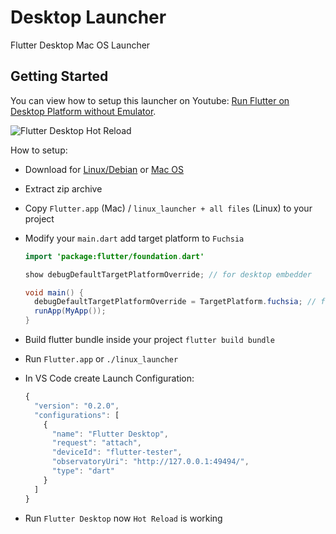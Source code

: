 # Desktop Launcher

Flutter Desktop Mac OS Launcher

## Getting Started

You can view how to setup this launcher on Youtube: [Run Flutter on Desktop Platform without Emulator](https://www.youtube.com/watch?v=QFD2r4C3fHs).

![Flutter Desktop Hot Reload](https://github.com/putraxor/flutter_macos_launcher/blob/master/demo.gif)

How to setup:
- Download for [Linux/Debian](https://github.com/putraxor/flutter_desktop_launcher/raw/master/linux_launcher.zip) or [Mac OS](https://github.com/putraxor/flutter_desktop_launcher/releases/download/v0.0.1-mac/Archive.zip)
- Extract zip archive
- Copy `Flutter.app` (Mac) / `linux_launcher + all files` (Linux) to your project
- Modify your `main.dart` add target platform to `Fuchsia`

  ```java
  import 'package:flutter/foundation.dart'

  show debugDefaultTargetPlatformOverride; // for desktop embedder

  void main() {
    debugDefaultTargetPlatformOverride = TargetPlatform.fuchsia; // for desktop embedder
    runApp(MyApp());
  }
  ```

- Build flutter bundle inside your project `flutter build bundle`
- Run `Flutter.app` or `./linux_launcher`
- In VS Code create Launch Configuration:
  ```javascript
  {
    "version": "0.2.0",
    "configurations": [
      {
        "name": "Flutter Desktop",
        "request": "attach",
        "deviceId": "flutter-tester",
        "observatoryUri": "http://127.0.0.1:49494/",
        "type": "dart"
      }
    ]
  }
  ```
- Run `Flutter Desktop` now `Hot Reload` is working
